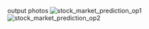 output photos
![stock_market_prediction_op1](https://github.com/user-attachments/assets/dec37f03-5bde-4012-8476-deabe1ac7766)
![stock_market_prediction_op2](https://github.com/user-attachments/assets/3fbf6f8c-abc9-487c-99c3-5fd343100e10)
